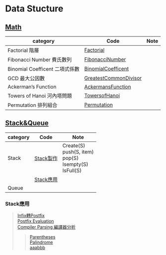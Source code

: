 # Data Stucture
## [Math](https://github.com/thezu-twt/DS_1/tree/main/Math)
|category|Code|Note|
|---|---|---|
|Factorial 階層|[Factorial](https://github.com/thezu-twt/DS_1/blob/main/Math/Factorial)||
|Fibonacci Number 費氏數列|[FibonacciNumber](https://github.com/thezu-twt/DS_1/blob/main/Math/FibonacciNumber)||
|Binomial Coefficent 二項式係數|[BinomialCoefficent](https://github.com/thezu-twt/DS_1/blob/main/Math/BinomialCoefficent)||
|GCD 最大公因數|[GreatestCommonDivisor](https://github.com/thezu-twt/DS_1/blob/main/Math/GreatestCommonDivisor)||
|Ackerman’s Function|[AckermansFunction](https://github.com/thezu-twt/DS_1/blob/main/Math/AckermansFunction)||
|Towers of Hanoi 河內塔問題|[TowersofHanoi](https://github.com/thezu-twt/DS_1/blob/main/Math/TowersofHanoi)||
|Permutation 排列組合|[Permutation](https://github.com/thezu-twt/DS_1/blob/main/Math/Permutation)||

## [Stack&Queue](https://github.com/thezu-twt/DS_1/tree/main/Stack%26Queue)
|category|Code|Note|
|---|---|---|
|Stack|[Stack製作](https://github.com/thezu-twt/DS_1/blob/main/Stack%26Queue/Stack)|Create(S)<br>push(S, item)<br>pop(S)<br>Isempty(S)<br>IsFull(S)<br>|
||[Stack應用](https://github.com/thezu-twt/DS_1/tree/main/Stack%26Queue/StackApp)||
|Queue|||
### Stack應用
>[Infix轉Postfix](https://github.com/thezu-twt/DS_1/blob/main/Stack%26Queue/StackApp/InfixtoPostfix)<br>
>[Postfix Evaluation](https://github.com/thezu-twt/DS_1/blob/main/Stack%26Queue/StackApp/PostfixEvaluation)<br>
>[Compiler Parsing 編譯器分析](https://github.com/thezu-twt/DS_1/tree/main/Stack%26Queue/StackApp/CompilerParsing)<br>
>>[Parentheses](https://github.com/thezu-twt/DS_1/blob/main/Stack%26Queue/StackApp/CompilerParsing/Parentheses)<br>
>>[Palindrome](https://github.com/thezu-twt/DS_1/blob/main/Stack%26Queue/StackApp/CompilerParsing/Palindrome)<br>
>>[aaabbb](https://github.com/thezu-twt/DS_1/blob/main/Stack%26Queue/StackApp/CompilerParsing/aaabbb)
